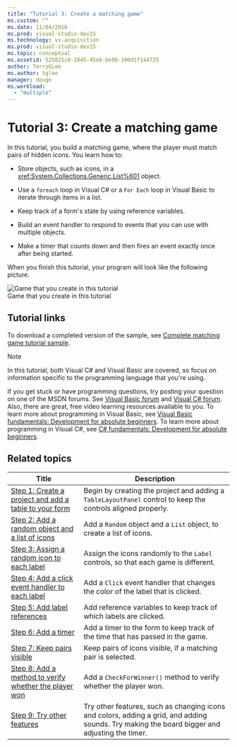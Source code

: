 ```yaml
---
title: "Tutorial 3: Create a matching game"
ms.custom: ""
ms.date: 11/04/2016
ms.prod: visual-studio-dev15
ms.technology: vs-acquisition
ms.prod: visual-studio-dev15
ms.topic: conceptual
ms.assetid: 525815c8-2845-45e8-be96-100d1f144725
author: TerryGLee
ms.author: tglee
manager: douge
ms.workload:
  - "multiple"
---
```

# Tutorial 3: Create a matching game
In this tutorial, you build a matching game, where the player must match pairs of hidden icons. You learn how to:  

-   Store objects, such as icons, in a <xref:System.Collections.Generic.List%601> object.  

-   Use a `foreach` loop in Visual C# or a `For Each` loop in Visual Basic to iterate through items in a list.  

-   Keep track of a form's state by using reference variables.  

-   Build an event handler to respond to events that you can use with multiple objects.  

-   Make a timer that counts down and then fires an event exactly once after being started.  

 When you finish this tutorial, your program will look like the following picture.  

 ![Game that you create in this tutorial](../ide/media/express_finishedgame.png "Express_FinishedGame")  
Game that you create in this tutorial  

## Tutorial links

 To download a completed version of the sample, see [Complete matching game tutorial sample](http://code.msdn.microsoft.com/Complete-Matching-Game-4cffddba).  

> [!NOTE]
>  In this tutorial, both Visual C# and Visual Basic are covered, so focus on information specific to the programming language that you're using.  

 If you get stuck or have programming questions, try posting your question on one of the MSDN forums. See [Visual Basic forum](http://social.msdn.microsoft.com/Forums/home?forum=vbgeneral) and [Visual C# forum](http://social.msdn.microsoft.com/Forums/home?forum=csharpgeneral). Also, there are great, free video learning resources available to you. To learn more about programming in Visual Basic, see [Visual Basic fundamentals: Development for absolute beginners](http://channel9.msdn.com/Series/Visual-Basic-Development-for-Absolute-Beginners). To learn more about programming in Visual C#, see [C# fundamentals: Development for absolute beginners](http://channel9.msdn.com/Series/C-Sharp-Fundamentals-Development-for-Absolute-Beginners).  

## Related topics  

|Title|Description|  
|-----------|-----------------|  
|[Step 1: Create a project and add a table to your form](../ide/step-1-create-a-project-and-add-a-table-to-your-form.md)|Begin by creating the project and adding a `TableLayoutPanel` control to keep the controls aligned properly.|  
|[Step 2: Add a random object and a list of icons](../ide/step-2-add-a-random-object-and-a-list-of-icons.md)|Add a `Random` object and a `List` object, to create a list of icons.|  
|[Step 3: Assign a random icon to each label](../ide/step-3-assign-a-random-icon-to-each-label.md)|Assign the icons randomly to the `Label` controls, so that each game is different.|  
|[Step 4: Add a click event handler to each label](../ide/step-4-add-a-click-event-handler-to-each-label.md)|Add a `Click` event handler that changes the color of the label that is clicked.|  
|[Step 5: Add label references](../ide/step-5-add-label-references.md)|Add reference variables to keep track of which labels are clicked.|  
|[Step 6: Add a timer](../ide/step-6-add-a-timer.md)|Add a timer to the form to keep track of the time that has passed in the game.|  
|[Step 7: Keep pairs visible](../ide/step-7-keep-pairs-visible.md)|Keep pairs of icons visible, if a matching pair is selected.|  
|[Step 8: Add a method to verify whether the player won](../ide/step-8-add-a-method-to-verify-whether-the-player-won.md)|Add a `CheckForWinner()` method to verify whether the player won.|  
|[Step 9: Try other features](../ide/step-9-try-other-features.md)|Try other features, such as changing icons and colors, adding a grid, and adding sounds. Try making the board bigger and adjusting the timer.|
